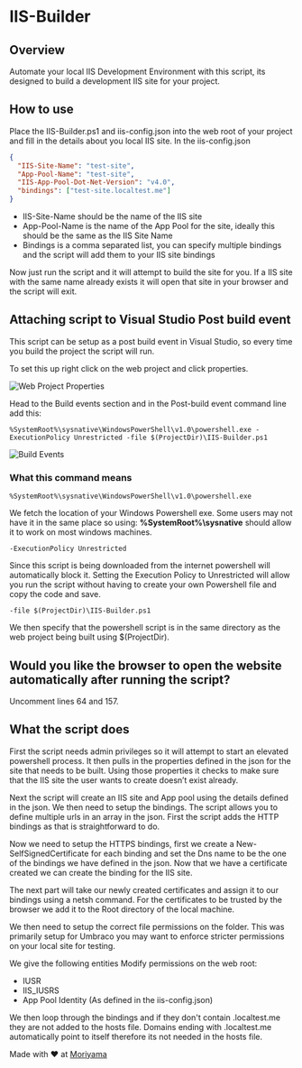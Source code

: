 # IIS-Builder

## Overview

Automate your local IIS Development Environment with this script, its designed to build a development IIS site for your project.

## How to use

Place the IIS-Builder.ps1 and iis-config.json into the web root of your project and fill in the details about you local IIS site. In the iis-config.json

```json
{
  "IIS-Site-Name": "test-site",
  "App-Pool-Name": "test-site",
  "IIS-App-Pool-Dot-Net-Version": "v4.0",
  "bindings": ["test-site.localtest.me"]
}
```

- IIS-Site-Name should be the name of the IIS site
- App-Pool-Name is the name of the App Pool for the site, ideally this should be the same as the IIS Site Name
- Bindings is a comma separated list, you can specify multiple bindings and the script will add them to your IIS site bindings

Now just run the script and it will attempt to build the site for you. If a IIS site with the same name already exists it will open that site in your browser and the script will exit.

## Attaching script to Visual Studio Post build event

This script can be setup as a post build event in Visual Studio, so every time you build the project the script will run.

To set this up right click on the web project and click properties.

![Web Project Properties](https://i.imgur.com/wzzS8tE.png)

Head to the Build events section and in the Post-build event command line add this:

`%SystemRoot%\sysnative\WindowsPowerShell\v1.0\powershell.exe -ExecutionPolicy Unrestricted -file $(ProjectDir)\IIS-Builder.ps1`

![Build Events](https://i.imgur.com/PUGiiP7.png)

### What this command means

`%SystemRoot%\sysnative\WindowsPowerShell\v1.0\powershell.exe`

We fetch the location of your Windows Powershell exe. Some users may not have it in the same place so using: **%SystemRoot%\sysnative** should allow it to work on most windows machines.

`-ExecutionPolicy Unrestricted`

Since this script is being downloaded from the internet powershell will automatically block it. Setting the Execution Policy to Unrestricted will allow you run the script without having to create your own Powershell file and copy the code and save.

`-file $(ProjectDir)\IIS-Builder.ps1`

We then specify that the powershell script is in the same directory as the web project being built using $(ProjectDir).

## Would you like the browser to open the website automatically after running the script?

Uncomment lines 64 and 157.

## What the script does

First the script needs admin privileges so it will attempt to start an elevated powershell process. It then pulls in the properties defined in the json for the site that needs to be built. Using those properties it checks to make sure that the IIS site the user wants to create doesn’t exist already.

Next the script will create an IIS site and App pool using the details defined in the json. We then need to setup the bindings. The script allows you to define multiple urls in an array in the json. First the script adds the HTTP bindings as that is straightforward to do.

Now we need to setup the HTTPS bindings, first we create a New-SelfSignedCertificate for each binding and set the Dns name to be the one of the bindings we have defined in the json. Now that we have a certificate created we can create the binding for the IIS site.

The next part will take our newly created certificates and assign it to our bindings using a netsh command. For the certificates to be trusted by the browser we add it to the Root directory of the local machine.

We then need to setup the correct file permissions on the folder. This was primarily setup for Umbraco you may want to enforce stricter permissions on your local site for testing.

We give the following entities Modify permissions on the web root:

- IUSR
- IIS_IUSRS
- App Pool Identity (As defined in the iis-config.json)

We then loop through the bindings and if they don't contain .localtest.me they are not added to the hosts file. Domains ending with .localtest.me automatically point to itself therefore its not needed in the hosts file.

Made with :heart: at [Moriyama](https://www.moriyama.co.uk/)

